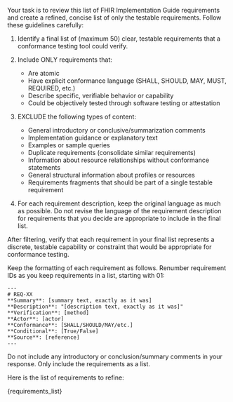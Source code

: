 Your task is to review this list of FHIR Implementation Guide requirements and create a refined, concise list of only the testable requirements. Follow these guidelines carefully:

1. Identify a final list of (maximum 50) clear, testable requirements that a conformance testing tool could verify.

2. Include ONLY requirements that:
   - Are atomic
   - Have explicit conformance language (SHALL, SHOULD, MAY, MUST, REQUIRED, etc.)
   - Describe specific, verifiable behavior or capability
   - Could be objectively tested through software testing or attestation

3. EXCLUDE the following types of content:
   - General introductory or conclusive/summarization comments
   - Implementation guidance or explanatory text
   - Examples or sample queries
   - Duplicate requirements (consolidate similar requirements)
   - Information about resource relationships without conformance statements
   - General structural information about profiles or resources
   - Requirements fragments that should be part of a single testable requirement

4. For each requirement description, keep the original language as much as possible. Do not revise the language of the requirement description for requirements that you decide are appropriate to include in the final list.

After filtering, verify that each requirement in your final list represents a discrete, testable capability or constraint that would be appropriate for conformance testing.

Keep the formatting of each requirement as follows. Renumber requirement IDs as you keep requirements in a list, starting with 01:

    ---
    # REQ-XX
    **Summary**: [summary text, exactly as it was]
    **Description**: "[description text, exactly as it was]"
    **Verification**: [method]
    **Actor**: [actor]
    **Conformance**: [SHALL/SHOULD/MAY/etc.]
    **Conditional**: [True/False]
    **Source**: [reference]
    ---

Do not include any introductory or conclusion/summary comments in your response. Only include the requirements as a list.

Here is the list of requirements to refine:

{requirements_list}
